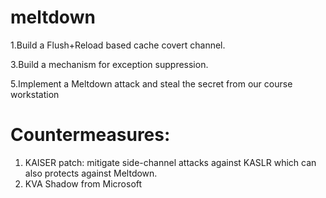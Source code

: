 # meltdown

1.Build a Flush+Reload based cache covert channel.

3.Build a mechanism for exception suppression.

5.Implement a Meltdown attack and steal the secret from our course workstation

# Countermeasures:
1. KAISER patch: mitigate side-channel attacks against KASLR which can also protects against Meltdown.
2. KVA Shadow from Microsoft
